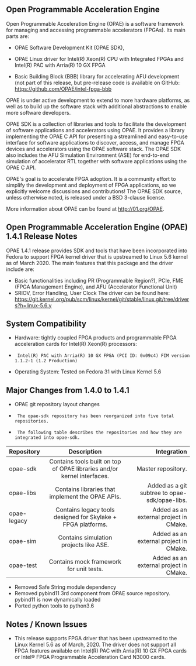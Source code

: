 Open Programmable Acceleration Engine
-----------------------------------------------------------------

Open Programmable Acceleration Engine (OPAE) is a software framework for managing and accessing programmable accelerators (FPGAs). Its main parts are:

-   OPAE Software Development Kit (OPAE SDK),

-   OPAE Linux driver for Intel(R) Xeon(R) CPU with Integrated FPGAs and Intel(R) PAC with Arria(R) 10 GX FPGA

-   Basic Building Block (BBB) library for accelerating AFU
    development (not part of this release, but pre-release code is
    available on GitHub: https://github.com/OPAE/intel-fpga-bbb

OPAE is under active development to extend to more hardware platforms, as well as to build up the software stack with additional abstractions to enable more software developers.

OPAE SDK is a collection of libraries and tools to facilitate the development of software applications and accelerators using OPAE. It provides a library implementing the OPAE C API for presenting a streamlined and easy-to-use interface for software applications to discover, access, and manage FPGA devices and accelerators using the OPAE software stack. The OPAE SDK also includes the AFU Simulation Environment (ASE) for end-to-end simulation of accelerator RTL together with software applications using the OPAE C API.

OPAE's goal is to accelerate FPGA adoption. It is a community effort to simplify the development and deployment of FPGA applications, so we explicitly welcome discussions and contributions! The OPAE SDK source, unless otherwise noted, is released under a BSD 3-clause license.

More information about OPAE can be found
at http://01.org/OPAE.

Open Programmable Acceleration Engine (OPAE) 1.4.1 Release Notes
-----------------------------------------------------------------

OPAE 1.4.1 release provides SDK and tools that have been incorporated into Fedora to support FPGA kernel driver that is upstreamed to Linux 5.6 kernel as of March 2020.  The main features that this package and the driver include are:

-   Basic functionalities including PR (Programmable Region?), PCIe, FME (FPGA Management Engine), and AFU (Accelerator Functional Unit)
-   SRIOV, Error Handling, User Clock
    The driver can be found here:
    https://git.kernel.org/pub/scm/linux/kernel/git/stable/linux.git/tree/drivers?h=linux-5.6.y


System Compatibility
--------------------

-   Hardware: tightly coupled FPGA products and programmable FPGA acceleration cards for Intel(R) Xeon(R) processors:
 -      Intel(R) PAC with Arria(R) 10 GX FPGA (PCI ID: 0x09c4) FIM version 1.1.2-1 (1.2 Production)
-   Operating System: Tested on Fedora 31 with Linux Kernel 5.6


Major Changes from 1.4.0 to 1.4.1
----------------------------------

-   OPAE git repository layout changes

 -      The opae-sdk repository has been reorganized into five total repositories.
 -      The following table describes the repositories and how they are integrated into opae-sdk.

| Repository      | Description | Integration     |
| :---        |    :----:   |          ---: |
| opae-sdk      | Contains tools built on top of OPAE libraries  and/or kernel interfaces.       | Master repository.  |
| opae-libs   | Contains libraries that implement the OPAE APIs.        | Added as a git subtree to opae-sdk/opae-libs.      |
| opae-legacy   | Contains legacy tools designed for Skylake + FPGA platforms.        | Added as an external project in CMake.   |
| opae-sim   | Contains simulation projects like ASE.        |  Added as an external project in CMake.      |
| opae-test  | Contains mock framework for unit tests.        | Added as an external project in CMake.      |


-   Removed Safe String module dependency
-   Removed pybind11 3rd component from OPAE source repository.  pybind11 is now dynamically loaded
-   Ported python tools to python3.6


Notes / Known Issues
--------------------
-   This release supports FPGA driver that has been upstreamed to the Linux Kernel 5.6 as of March, 2020.  The driver does not support all FPGA features available on Intel(R) PAC with Arria(R) 10 GX FPGA cards or Intel® FPGA Programmable Acceleration Card N3000 cards.

